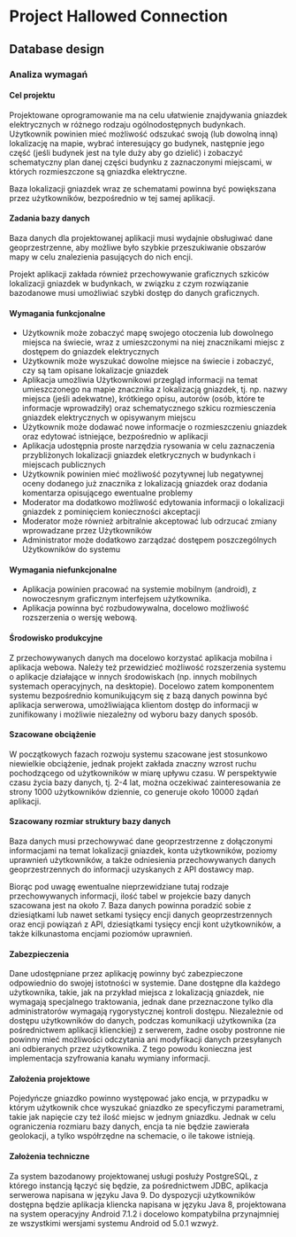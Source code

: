 # Project Hallowed Connection
## Database design

### Analiza wymagań

#### Cel projektu

Projektowane oprogramowanie ma na celu ułatwienie znajdywania gniazdek elektrycznych w różnego rodzaju ogólnodostępnych budynkach. Użytkownik powinien mieć możliwość odszukać swoją (lub dowolną inną) lokalizację na mapie, wybrać interesujący go budynek, następnie jego część (jeśli budynek jest na tyle duży aby go dzielić) i zobaczyć schematyczny plan danej części budynku z zaznaczonymi miejscami, w których rozmieszczone są gniazdka elektryczne.

Baza lokalizacji gniazdek wraz ze schematami powinna być powiększana przez użytkowników, bezpośrednio w tej samej aplikacji.

#### Zadania bazy danych

Baza danych dla projektowanej aplikacji musi wydajnie obsługiwać dane geoprzestrzenne, aby możliwe było szybkie przeszukiwanie obszarów mapy w celu znalezienia pasujących do nich encji.

Projekt aplikacji zakłada również przechowywanie graficznych szkiców lokalizacji gniazdek w budynkach, w związku z czym rozwiązanie bazodanowe musi umożliwiać szybki dostęp do danych graficznych.

#### Wymagania funkcjonalne

* Użytkownik może zobaczyć mapę swojego otoczenia lub dowolnego miejsca na świecie, wraz z umieszczonymi na niej znacznikami miejsc z dostępem do gniazdek elektrycznych
* Użytkownik może wyszukać dowolne miejsce na świecie i zobaczyć, czy są tam opisane lokalizacje gniazdek
* Aplikacja umożliwia Użytkownikowi przegląd informacji na temat umieszczonego na mapie znacznika z lokalizacją gniazdek, tj. np. nazwy miejsca (jeśli adekwatne), krótkiego opisu, autorów (osób, które te informacje wprowadziły) oraz schematycznego szkicu rozmiesczenia gniazdek elektrycznych w opisywanym miejscu
* Użytkownik może dodawać nowe informacje o rozmieszczeniu gniazdek oraz edytować istniejące, bezpośrednio w aplikacji
* Aplikacja udostępnia proste narzędzia rysowania w celu zaznaczenia przybliżonych lokalizacji gniazdek eletkrycznych w budynkach i miejscach publicznych
* Użytkownik powinien mieć możliwość pozytywnej lub negatywnej oceny dodanego już znacznika z lokalizacją gniazdek oraz dodania komentarza opisującego ewentualne problemy
* Moderator ma dodatkowo możliwość edytowania informacji o lokalizacji gniazdek z pominięciem konieczności akceptacji
* Moderator może również arbitralnie akceptować lub odrzucać zmiany wprowadzane przez Użytkowników
* Administrator może dodatkowo zarządzać dostępem poszczególnych Użytkowników do systemu

#### Wymagania niefunkcjonalne

* Aplikacja powinien pracować na systemie mobilnym (android), z nowoczesnym graficznym interfejsem użytkownika.
* Aplikacja powinna być rozbudowywalna, docelowo możliwość rozszerzenia o wersję webową.

#### Środowisko produkcyjne

Z przechowywanych danych ma docelowo korzystać aplikacja mobilna i aplikacja webowa. Należy też przewidzieć możliwość rozszerzenia systemu o aplikacje działające w innych środowiskach (np. innych mobilnych systemach operacyjnych, na desktopie). Docelowo zatem komponentem systemu bezpośrednio komunikującym się z bazą danych powinna być aplikacja serwerowa, umożliwiająca klientom dostęp do informacji w zunifikowany i możliwie niezależny od wyboru bazy danych sposób.

#### Szacowane obciążenie

W początkowych fazach rozwoju systemu szacowane jest stosunkowo niewielkie obciążenie, jednak projekt zakłada znaczny wzrost ruchu pochodzącego od użytkowników w miarę upływu czasu. W perspektywie czasu życia bazy danych, tj. 2-4 lat, można oczekiwać zainteresowania ze strony 1000 użytkowników dziennie, co generuje około 10000 żądań aplikacji.

#### Szacowany rozmiar struktury bazy danych

Baza danych musi przechowywać dane geoprzestrzenne z dołączonymi informacjami na temat lokalizacji gniazdek, konta użytkowników, poziomy uprawnień użytkowników, a także odniesienia przechowywanych danych geoprzestrzennych do informacji uzyskanych z API dostawcy map.

Biorąc pod uwagę ewentualne nieprzewidziane tutaj rodzaje przechowywanych informacji, ilość tabel w projekcie bazy danych szacowana jest na około 7. Baza danych powinna poradzić sobie z dziesiątkami lub nawet setkami tysięcy encji danych geoprzestrzennych oraz encji powiązań z API, dziesiątkami tysięcy encji kont użytkowników, a także kilkunastoma encjami poziomów uprawnień.

#### Zabezpieczenia

Dane udostępniane przez aplikację powinny być zabezpieczone odpowiednio do swojej istotności w systemie. Dane dostępne dla każdego użytkownika, takie, jak na przykład miejsca z lokalizacją gniazdek, nie wymagają specjalnego traktowania, jednak dane przeznaczone tylko dla administratorów wymagają rygorystycznej kontroli dostępu. Niezależnie od dostępu użytkowników do danych, podczas komunikacji użytkownika (za pośrednictwem aplikacji klienckiej) z serwerem, żadne osoby postronne nie powinny mieć możliwości odczytania ani modyfikacji danych przesyłanych ani odbieranych przez użytkownika. Z tego powodu konieczna jest implementacja szyfrowania kanału wymiany informacji.

#### Założenia projektowe

Pojedyńcze gniazdko powinno występować jako encja, w przypadku w którym użytkownik chce wyszukać gniazdko ze specyficzymi parametrami, takie jak napięcie czy też ilość miejsc w jednym gniazdku. Jednak w celu ograniczenia rozmiaru bazy danych, encja ta nie będzie zawierała geolokacji, a tylko współrzędne na schemacie, o ile takowe istnieją.

#### Założenia techniczne

Za system bazodanowy projektowanej usługi posłuży PostgreSQL, z którego instancją łączyć się będzie, za pośrednictwem JDBC, aplikacja serwerowa napisana w języku Java 9. Do dyspozycji użytkowników dostępna będzie aplikacja kliencka napisana w języku Java 8, projektowana na system operacyjny Android 7.1.2 i docelowo kompatybilna przynajmniej ze wszystkimi wersjami systemu Android od 5.0.1 wzwyż.
